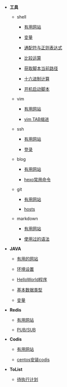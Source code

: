 

* **工具**

  * shell
  
    * [有用网站](/docs/shell/website.md)
    
    * [变量](/docs/shell/variable.md)
 
    * [通配符与正则表达式](/docs/shell/regx.md)
 
    * [比较运算](/docs/shell/cmp.md)

    * [获取脚本当前路径](/docs/shell/getScriptPath.md)

    * [十六进制计算](/docs/shell/hex-cal.md)
    
    * [开机启动脚本](/docs/shell/autostart.md)
    
  * vim
	
    * [有用网站](/docs/vim/website.md)
    
    * [vim TAB缩进](/docs/vim/vimtab.md)

  * ssh
  
    * [有用网站](/docs/ssh/website.md)   
    
    * [登录](/docs/ssh/login.md)

  * blog
    
    * [有用网站](/docs/blog/website.md)
 
    * [hexo常用命令](/docs/blog/hexo-cmd.md)
	
  * git

    * [有用网站](/docs/git/website.md)
    
    * [hosts](/docs/git/sundry.md)

  * markdown
  
    * [有用网站](/docs/markdown/website.md)
	
	* [使用过的语法](/docs/markdown/usedsyntax.md)
	
* **JAVA**
  
  * [有用的网站](/docs/java/website.md)
  
  * [环境设置](/docs/java/setenv.md)
  
  * [HelloWorld程序](/docs/java/helloworld.md)
  
  * [基本数据类型](/docs/java/datatype.md)
  
  * [变量](/docs/java/variable.md)
 
* **Redis**
 
   * [有用网站](/docs/redis/website.md)

   * [PUB/SUB](/docs/redis/pubsub.md)
    	
* **Codis**
 
   * [有用网站](/docs/codis/website.md)
   
   * [centos安装codis](/docs/codis/install.md)
   
* **ToList**

   * [待执行计划](/docs/todolist/todolist.md)
   
